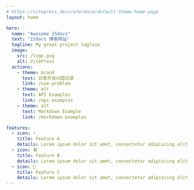 ```yaml
---
# https://vitepress.dev/reference/default-theme-home-page
layout: home

hero:
  name: "Awesome 15docs"
  text: "15docs 博客网站"
  tagline: My great project tagline
  image:
    src: /logo.png
    alt: VitePress
  actions:
    - theme: brand
      text: 日常开发问题记录
      link: /vue-problem
    - theme: alt
      text: API Examples
      link: /api-examples
    - theme: alt
      text: Markdown Example
      link: /markdown-examples

features:
  - icon: ⚡️
    title: Feature A
    details: Lorem ipsum dolor sit amet, consectetur adipiscing elit
  - icon: 🛠️
    title: Feature B
    details: Lorem ipsum dolor sit amet, consectetur adipiscing elit
  - icon: 🖖
    title: Feature C
    details: Lorem ipsum dolor sit amet, consectetur adipiscing elit
---
```


